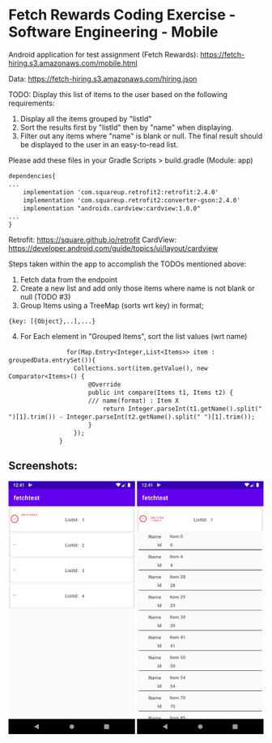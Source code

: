 # Fetch Rewards Coding Exercise - Software Engineering - Mobile<br>
Android application for test assignment (Fetch Rewards): https://fetch-hiring.s3.amazonaws.com/mobile.html

Data: https://fetch-hiring.s3.amazonaws.com/hiring.json

TODO:
Display this list of items to the user based on the following requirements: 
1) Display all the items grouped by "listId" <br>
2) Sort the results first by "listId" then by "name" when displaying. <br>
3) Filter out any items where "name" is blank or null.
The final result should be displayed to the user in an easy-to-read list. <br>


Please add these files in your Gradle Scripts > build.gradle (Module: app)

```
dependencies{
...
    implementation 'com.squareup.retrofit2:retrofit:2.4.0'
    implementation 'com.squareup.retrofit2:converter-gson:2.4.0'
    implementation "androidx.cardview:cardview:1.0.0"
...
}
```

Retrofit: https://square.github.io/retrofit
CardView: https://developer.android.com/guide/topics/ui/layout/cardview

Steps taken within the app to accomplish the TODOs mentioned above:
  1. Fetch data from the endpoint
  2. Create a new list and add only those items where name is not blank or null (TODO #3)
  3. Group Items using a TreeMap (sorts wrt key) in format; 
  ```
  {key: [{Object},..],...}
  ```
  4. For Each element in "Grouped Items", sort the list values (wrt name)
  ```
                  for(Map.Entry<Integer,List<Items>> item : groupedData.entrySet()){
                    Collections.sort(item.getValue(), new Comparator<Items>() {
                        @Override
                        public int compare(Items t1, Items t2) {
                        /// name(format) : Item X
                            return Integer.parseInt(t1.getName().split(" ")[1].trim()) - Integer.parseInt(t2.getName().split(" ")[1].trim());
                        }
                    });
                }
  ```
  
  
  ## Screenshots: <br>
  <img src="https://raw.githubusercontent.com/ritvij-saxena/fetchtest/master/screenshots/Screenshot_1612550502.png" width="250" height="500"/>
  <img src="https://raw.githubusercontent.com/ritvij-saxena/fetchtest/master/screenshots/Screenshot_1612550505.png" width="250" height="500"/>

